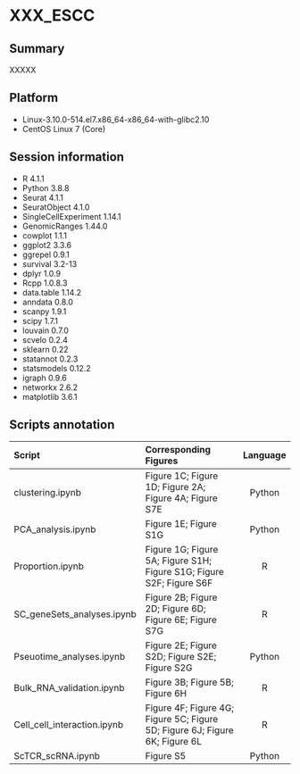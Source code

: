 # XXX_ESCC

## Summary
XXXXX


## Platform
* Linux-3.10.0-514.el7.x86_64-x86_64-with-glibc2.10
* CentOS Linux 7 (Core)

## Session information
* R 4.1.1
* Python 3.8.8
* Seurat 4.1.1
* SeuratObject 4.1.0
* SingleCellExperiment 1.14.1
* GenomicRanges 1.44.0
* cowplot 1.1.1
* ggplot2 3.3.6
* ggrepel 0.9.1
* survival 3.2-13
* dplyr 1.0.9
* Rcpp 1.0.8.3
* data.table 1.14.2
* anndata 0.8.0
* scanpy 1.9.1
* scipy 1.7.1
* louvain 0.7.0
* scvelo 0.2.4
* sklearn 0.22
* statannot 0.2.3
* statsmodels 0.12.2
* igraph 0.9.6
* networkx 2.6.2
* matplotlib 3.6.1



## Scripts annotation

| Script   | Corresponding Figures  |  Language |
|:----------|:-------------|:------:|
|clustering.ipynb | Figure 1C; Figure 1D; Figure 2A; Figure 4A; Figure S7E | Python |
| PCA_analysis.ipynb | Figure 1E; Figure S1G | Python |
| Proportion.ipynb | Figure 1G; Figure 5A; Figure S1H; Figure S1G; Figure S2F; Figure S6F | R |
| SC_geneSets_analyses.ipynb | Figure 2B; Figure 2D; Figure 6D; Figure 6E; Figure S7G | R |
| Pseuotime_analyses.ipynb | Figure 2E; Figure S2D; Figure S2E; Figure S2G| Python |
| Bulk_RNA_validation.ipynb | Figure 3B; Figure 5B; Figure 6H | R |
| Cell_cell_interaction.ipynb | Figure 4F; Figure 4G; Figure 5C; Figure 5D; Figure 6J; Figure 6K; Figure 6L | R |
| ScTCR_scRNA.ipynb | Figure S5 | Python |

